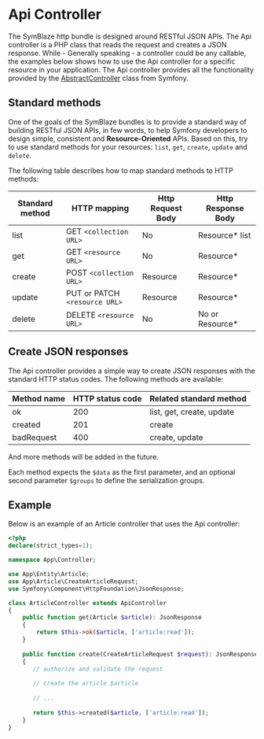 # Api Controller

The SymBlaze http bundle is designed around RESTful JSON APIs. The Api controller is a PHP class that reads the request
and creates a JSON response. While - Generally speaking - a controller could be any callable, the examples below shows
how to use the Api controller for a specific resource in your application. The Api controller provides all the
functionality provided by
the [AbstractController](https://symfony.com/doc/current/controller.html#the-base-controller-class-services)
class from Symfony.

## Standard methods

One of the goals of the SymBlaze bundles is to provide a standard way of building RESTful JSON APIs, in few words, to
help Symfony developers to design simple, consistent and **Resource-Oriented** APIs. Based on this, try to use standard
methods for your resources: `list`, `get`, `create`, `update` and `delete`.

The following table describes how to map standard methods to HTTP methods:

| Standard method | HTTP mapping                  | Http Request Body | Http Response Body |
|-----------------|-------------------------------|-------------------|--------------------|
| list            | GET `<collection URL>`        | No                | Resource* list     |
| get             | GET `<resource URL>`          | No                | Resource*          |
| create          | POST `<collection URL>`       | Resource          | Resource*          |
| update          | PUT or PATCH `<resource URL>` | Resource          | Resource*          |
| delete          | DELETE `<resource URL>`       | No                | No or Resource*    |

## Create JSON responses

The Api controller provides a simple way to create JSON responses with the standard HTTP status codes. The following
methods are available:

| Method name | HTTP status code | Related standard method   |
|-------------|------------------|---------------------------|
| ok          | 200              | list, get, create, update |
| created     | 201              | create                    |
| badRequest  | 400              | create, update            |

And more methods will be added in the future.

Each method expects the `$data` as the first parameter, and an optional second parameter `$groups` to define the
serialization groups.

## Example

Below is an example of an Article controller that uses the Api controller:

```php
<?php
declare(strict_types=1);

namespace App\Controller;

use App\Entity\Article;
use App\Article\CreateArticleRequest;
use Symfony\Component\HttpFoundation\JsonResponse;

class ArticleController extends ApiController
{
    public function get(Article $article): JsonResponse
    {
        return $this->ok($article, ['article:read']);
    }
    
    public function create(CreateArticleRequest $request): JsonResponse
    {
       // authorize and validate the request
        
       // create the article $article
       
       // ...
       
       return $this->created($article, ['article:read']);  
    }
}
```
